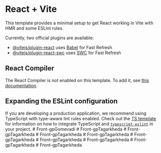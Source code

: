 # React + Vite

This template provides a minimal setup to get React working in Vite with HMR and some ESLint rules.

Currently, two official plugins are available:

- [@vitejs/plugin-react](https://github.com/vitejs/vite-plugin-react/blob/main/packages/plugin-react) uses [Babel](https://babeljs.io/) for Fast Refresh
- [@vitejs/plugin-react-swc](https://github.com/vitejs/vite-plugin-react/blob/main/packages/plugin-react-swc) uses [SWC](https://swc.rs/) for Fast Refresh

## React Compiler

The React Compiler is not enabled on this template. To add it, see [this documentation](https://react.dev/learn/react-compiler/installation).

## Expanding the ESLint configuration

If you are developing a production application, we recommend using TypeScript with type-aware lint rules enabled. Check out the [TS template](https://github.com/vitejs/vite/tree/main/packages/create-vite/template-react-ts) for information on how to integrate TypeScript and [`typescript-eslint`](https://typescript-eslint.io) in your project.
#   F r o n t - g p G o m e v a d i  
 #   F r o n t - g p T a g a r k h e d a  
 #   F r o n t - g p T a g a r k h e d a  
 #   F r o n t - g p T a g a r k h e d a  
 #   F r o n t - g p T a g a r k h e d a  
 #   F r o n t - g p T a g a r k h e d a  
 #   F r o n t - g p T a g a r k h e d a  
 #   F r o n t - g p T a g a r k h e d a  
 #   F r o n t - g p T a g a r k h e d a  
 #   F r o n t - g p T a g a r k h e d a  
 